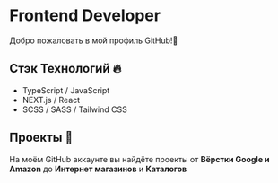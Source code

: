 <h1>Frontend Developer</h1>

Добро пожаловать в мой профиль GitHub!👋 <br>

## Стэк Технологий 🔥

- TypeScript / JavaScript
- NEXT.js / React 
- SCSS / SASS / Tailwind CSS

## Проекты 🚀

На моём GitHub аккаунте вы найдёте проекты от **Вёрстки Google и Amazon** до **Интернет магазинов** и **Каталогов**
